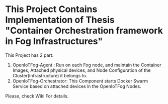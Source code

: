 # This Project Contains Implementation of Thesis "Container Orchestration framework in Fog Infrastructures"

This Project has 2 part.
1. OpenIoTFog-Agent : Run on each Fog node, and maintain the Container Images, Attached physical devices, and Node Configuration of the Cluster(Infrastructure) it belongs to.
2. OpenIoTFog-Orchestrator: This Component starts Docker Swarm Service based on attached devices in the OpenIoTFog Nodes.


Please, check Wiki For details.